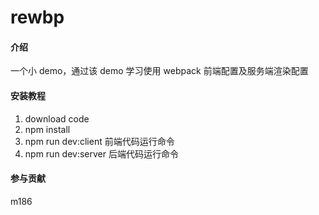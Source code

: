 # rewbp

#### 介绍
一个小 demo，通过该 demo 学习使用 webpack 前端配置及服务端渲染配置

#### 安装教程
1. download code
2. npm install
3. npm run dev:client 前端代码运行命令
4. npm run dev:server 后端代码运行命令

#### 参与贡献
m186
